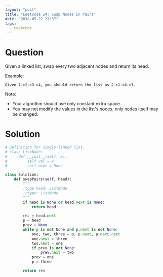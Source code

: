 ```yaml
---
layout: "post"
title: "Leetcode 24: Swap Nodes in Pairs"
date: "2018-05-22 21:37"
tags:
  - Leetcode
---
```


# Question
Given a linked list, swap every two adjacent nodes and return its head.

Example:
```
Given 1->2->3->4, you should return the list as 2->1->4->3.
```

Note:

* Your algorithm should use only constant extra space.
* You may not modify the values in the list's nodes, only nodes itself may be changed.

# Solution
```python
# Definition for singly-linked list.
# class ListNode:
#     def __init__(self, x):
#         self.val = x
#         self.next = None

class Solution:
    def swapPairs(self, head):
        """
        :type head: ListNode
        :rtype: ListNode
        """
        if head is None or head.next is None:
            return head

        res = head.next
        p = head
        prev = None
        while p is not None and p.next is not None:
            one, two, three = p, p.next, p.next.next
            one.next = three
            two.next = one
            if prev is not None:
                prev.next = two
            prev = one
            p = three

        return res


```

